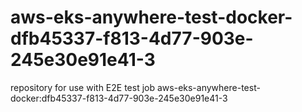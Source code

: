 # aws-eks-anywhere-test-docker-dfb45337-f813-4d77-903e-245e30e91e41-3
repository for use with E2E test job aws-eks-anywhere-test-docker:dfb45337-f813-4d77-903e-245e30e91e41-3

